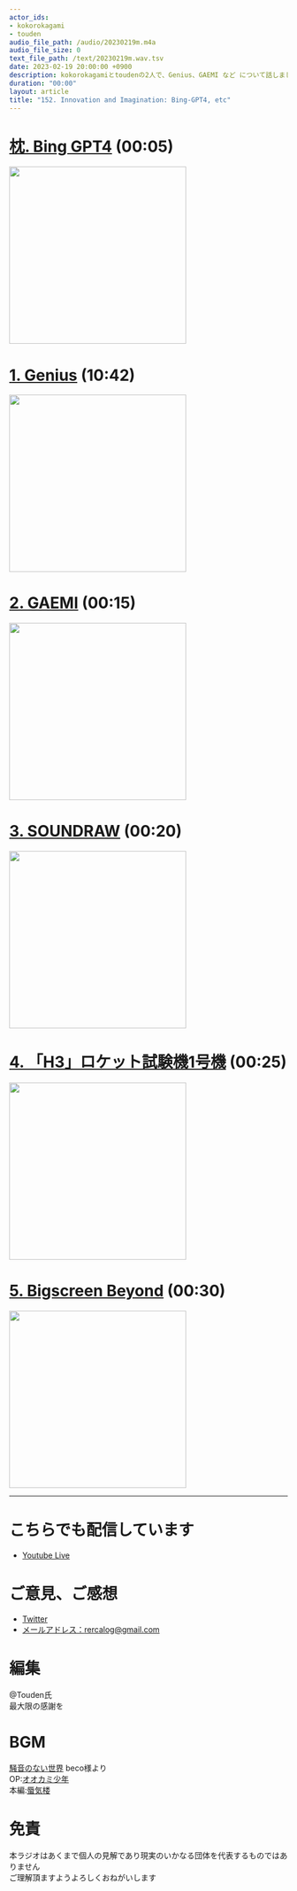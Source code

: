 ```yaml
---
actor_ids:
- kokorokagami
- touden
audio_file_path: /audio/20230219m.m4a
audio_file_size: 0
text_file_path: /text/20230219m.wav.tsv
date: 2023-02-19 20:00:00 +0900
description: kokorokagamiとtoudenの2人で、Genius、GAEMI など について話しました。
duration: "00:00"
layout: article
title: "152. Innovation and Imagination: Bing-GPT4, etc"
---
```


# [枕. Bing GPT4](https://gigazine.net/news/20230206-microsoft-openai-bing-gpt4/) (00:05)

[<img src="https://i.gzn.jp/img/2023/02/06/microsoft-openai-bing-gpt4/00_m.jpg" width="320dp">](https://gigazine.net/news/20230206-microsoft-openai-bing-gpt4/)

# [1. Genius](https://gihyo.jp/article/2023/02/genius) (10:42)

[<img src="https://th.bing.com/th/id/OIP.fBrF8iN3t9wJnxaPT4J3WgHaEP?pid=ImgDet&rs=1" width="320dp">](https://gihyo.jp/article/2023/02/genius)

# [2. GAEMI](https://robotstart.info/2023/02/13/moriyama_mikata-no168.html) (00:15)

[<img src="https://robotstart.info/wp-content/uploads/2023/02/P2490426.jpg" width="320dp">](https://robotstart.info/2023/02/13/moriyama_mikata-no168.html)

# [3. SOUNDRAW](https://xtech.nikkei.com/atcl/nxt/column/18/02305/121600003/) (00:20)

[<img src="https://cdn-xtech.nikkei.com/atcl/nxt/column/18/02305/121600003/zu01.jpg?__scale=w:500,h:225&_sh=0de0900df0" width="320dp">](https://xtech.nikkei.com/atcl/nxt/column/18/02305/121600003/)

# [4. 「H3」ロケット試験機1号機](https://sorae.info/space/20230217-h3-abort.html) (00:25)

[<img src="https://sorae.info/wp-content/uploads/2023/02/H3-2023-02-17-abort-JAXA.jpg" width="320dp">](https://sorae.info/space/20230217-h3-abort.html)

# [5. Bigscreen Beyond](https://gigazine.net/news/20230214-vr-bigscreen-beyond/) (00:30)

[<img src="https://i.gzn.jp/img/2023/02/14/vr-bigscreen-beyond/00_m.jpg" width="320dp">](https://gigazine.net/news/20230214-vr-bigscreen-beyond/)

___

# こちらでも配信しています
- [Youtube Live](https://www.youtube.com/channel/UCD1zo-WnyFdE5w0pqvKblkA)

# ご意見、ご感想
- [Twitter](https://twitter.com/recalog1)
- [メールアドレス：rercalog@gmail.com](rercalog@gmail.com)

# 編集

@Touden氏  
最大限の感謝を  

# BGM

[騒音のない世界](http://noiselessworld.net/) beco様より  
OP:[オオカミ少年](https://soundcloud.com/baron1_3/wolfboy)  
本編:[蜃気楼](https://soundcloud.com/baron1_3/shinkirou)  

# 免責

本ラジオはあくまで個人の見解であり現実のいかなる団体を代表するものではありません  
ご理解頂ますようよろしくおねがいします  
